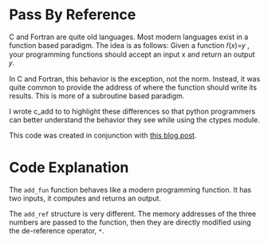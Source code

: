 # Pass By Reference

C and Fortran are quite old languages. Most modern languages exist in a function based paradigm. The idea is as follows: Given a function 𝑓(𝑥)=𝑦
, your programming functions should accept an input x and return an output 𝑦.

In C and Fortran, this behavior is the exception, not the norm. Instead, it was quite common to provide the address of where the function should write its results. This is more of a subroutine based paradigm.

I wrote c\_add to to highlight these differences so that python programmers can better understand the behavior they see while using the ctypes module.

This code was created in conjunction with [this blog post](https://blog.hardinglabs.com/python-ctypes-to-sgp4.html).

# Code Explanation

The `add_fun` function behaves like a modern programming function. It has two inputs, it computes and returns an output.

The `add_ref` structure is very different. The memory addresses of the three numbers are passed to the function, then they are directly modified using the de-reference operator, `*`. 
